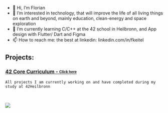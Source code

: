 - 👋 Hi, I’m Florian
- 👀 I’m interested in technology, that will improve the life of all living things on earth and beyond,
  mainly education, clean-energy and space exploration
- 🌱 I’m currently learning C/C++ at the 42 school in Heilbronn, and App design with Flutter/ Dart and Figma
- 📫 How to reach me: the best at linkedin: linkedin.com/in/fkeitel

## Projects:

### [42 Core Curriculum - <sub><sup>Click here</sup></sub>](https://github.com/floktl/42-Projects)

`All projects I am currently working on and have completed during my study at 42Heilbronn`



<br /> 
<p align="left"> <img src="https://komarev.com/ghpvc/?username=aerly-lex"/> </p>
